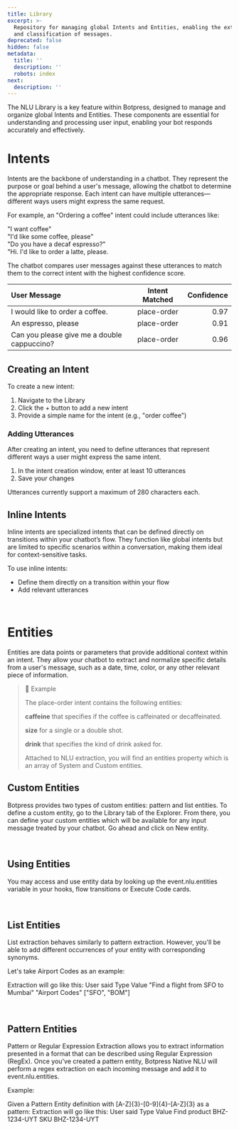 ```yaml
---
title: Library
excerpt: >-
  Repository for managing global Intents and Entities, enabling the extraction
  and classification of messages.
deprecated: false
hidden: false
metadata:
  title: ''
  description: ''
  robots: index
next:
  description: ''
---
```

The NLU Library is a key feature within Botpress, designed to manage and organize global Intents and Entities. These components are essential for understanding and processing user input, enabling your bot responds accurately and effectively.

# Intents

Intents are the backbone of understanding in a chatbot. They represent the purpose or goal behind a user's message, allowing the chatbot to determine the appropriate response. Each intent can have multiple utterances—different ways users might express the same request.

For example, an "Ordering a coffee" intent could include utterances like:

"I want coffee"  
"I'd like some coffee, please"  
"Do you have a decaf espresso?"  
"Hi. I'd like to order a latte, please.

The chatbot compares user messages against these utterances to match them to the correct intent with the highest confidence score.

| User Message                                | Intent Matched | Confidence |
| :------------------------------------------ | :------------: | ---------: |
| I would like to order a coffee.             |   place-order  |       0.97 |
| An espresso, please                         |   place-order  |       0.91 |
| Can you please give me a double cappuccino? |   place-order  |       0.96 |

## Creating an Intent

To create a new intent:

1. Navigate to the Library
2. Click the + button to add a new intent
3. Provide a simple name for the intent (e.g., "order coffee")

### Adding Utterances

After creating an intent, you need to define utterances that represent different ways a user might express the same intent.

1. In the intent creation window, enter at least 10 utterances
2. Save your changes

Utterances currently support a maximum of 280 characters each.

## Inline Intents

Inline intents are specialized intents that can be defined directly on transitions within your chatbot’s flow. They function like global intents but are limited to specific scenarios within a conversation, making them ideal for context-sensitive tasks.

To use inline intents:

- Define them directly on a transition within your flow
- Add relevant utterances

<br />

# Entities

Entities are data points or parameters that provide additional context within an intent. They allow your chatbot to extract and normalize specific details from a user's message, such as a date, time, color, or any other relevant piece of information.

> 📝 Example
> 
> The place-order intent contains the following entities:
> 
> **caffeine** that specifies if the coffee is caffeinated or decaffeinated. 
> 
> **size** for a single or a double shot. 
> 
> **drink** that specifies the kind of drink asked for. 
> 
> Attached to NLU extraction, you will find an entities property which is an array of System and Custom entities.

## Custom Entities

Botpress provides two types of custom entities: pattern and list entities. To define a custom entity, go to the Library tab of the Explorer. From there, you can define your custom entities which will be available for any input message treated by your chatbot. Go ahead and click on New entity.

<br />

## Using Entities

You may access and use entity data by looking up the event.nlu.entities variable in your hooks, flow transitions or Execute Code cards.

<br />

## List Entities

List extraction behaves similarly to pattern extraction. However, you'll be able to add different occurrences of your entity with corresponding synonyms. 

Let's take Airport Codes as an example: 

Extraction will go like this: User said Type Value "Find a flight from SFO to Mumbai" "Airport Codes" ["SFO", "BOM"]

<br />

## Pattern Entities

Pattern or Regular Expression Extraction allows you to extract information presented in a format that can be described using Regular Expression (RegEx). Once you've created a pattern entity, Botpress Native NLU will perform a regex extraction on each incoming message and add it to event.nlu.entities.

Example: 

Given a Pattern Entity definition with [A-Z]{3}-[0-9]{4}-[A-Z]{3} as a pattern: Extraction will go like this: User said Type Value Find product BHZ-1234-UYT SKU BHZ-1234-UYT
